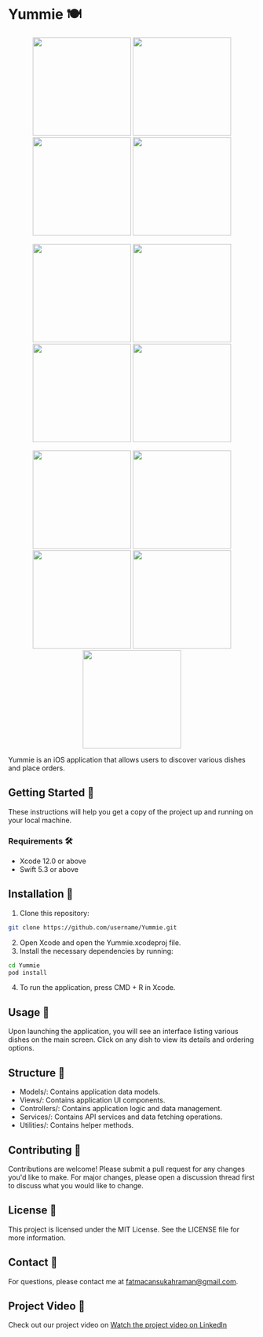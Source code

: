 # Yummie 🍽️

<p align="center">
 <img src="https://github.com/user-attachments/assets/152de906-8e2a-485c-abf0-2d2bc3a6c70c" height="200" />
  <img src="https://github.com/user-attachments/assets/bec10613-2b2f-418b-9a93-7410fa7dad13" height="200" />
  <img src="https://github.com/user-attachments/assets/f63ee2cd-c739-4b88-9a41-93b50908bb43" height="200" />
  <img src="https://github.com/user-attachments/assets/8b095ef6-053c-41a3-9a64-12032834c2a0" height="200" />
</p>
<p align="center">
  <img src="https://github.com/user-attachments/assets/3f257ad2-2ee6-43d4-ba5b-5c1313ac02ef" height="200" />
  <img src="https://github.com/user-attachments/assets/152468e5-7576-407b-ae28-7300594e7342" height="200" />
  <img src="https://github.com/user-attachments/assets/e4acf072-2a1d-4ebe-a20c-c1cbf0fdee2c" height="200" />
  <img src="https://github.com/user-attachments/assets/f4a95353-0efe-459f-ae10-ff480fe07df6" height="200" />
</p>
<p align="center">
  <img src="https://github.com/user-attachments/assets/9270d0c2-0028-464b-a720-addeb4087e5b" height="200" />
  <img src="https://github.com/user-attachments/assets/1341ecf6-97af-44c3-a3ea-eb881338f031" height="200" />
  <img src="https://github.com/user-attachments/assets/b45cb258-a7d5-4bdb-95e8-511f8d718a56" height="200" />
  <img src="https://github.com/user-attachments/assets/4a062162-53b2-4cf0-b340-556226befb74" height="200" />
  <img src="https://github.com/user-attachments/assets/5c15166d-8df0-4169-8369-e7dbf1d592c3" height="200" />
</p>


Yummie is an iOS application that allows users to discover various dishes and place orders.

## Getting Started 🚀

These instructions will help you get a copy of the project up and running on your local machine.

### Requirements 🛠️

- Xcode 12.0 or above
- Swift 5.3 or above

## Installation 🔧

1. Clone this repository:

```bash
git clone https://github.com/username/Yummie.git
```

2. Open Xcode and open the Yummie.xcodeproj file.
3.  Install the necessary dependencies by running:

```bash
cd Yummie
pod install
```

4. To run the application, press CMD + R in Xcode.

## Usage 📲

Upon launching the application, you will see an interface listing various dishes on the main screen. 
Click on any dish to view its details and ordering options.

## Structure 📂
 
- Models/: Contains application data models.
- Views/: Contains application UI components.
- Controllers/: Contains application logic and data management.
- Services/: Contains API services and data fetching operations.
- Utilities/: Contains helper methods.
  
## Contributing 🤝

Contributions are welcome! Please submit a pull request for any changes you'd like to make. For major changes, please open a discussion thread first to discuss what you would like to change.

## License 📄

This project is licensed under the MIT License. See the LICENSE file for more information.

## Contact 📧

For questions, please contact me at fatmacansukahraman@gmail.com.

## Project Video 🎥

Check out our project video on [Watch the project video on LinkedIn](https://www.linkedin.com/feed/update/urn:li:activity:7100414889814351873/)


